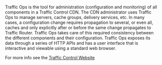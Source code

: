 
Traffic Ops is the tool for administration (configuration and monitoring) of all components in a Traffic Control CDN. The CDN administrator uses Traffic Ops to manage servers, cache groups, delivery services, etc. In many cases, a configuration change requires propagation to several, or even all, caches and only explicitly after or before the same change propagates to Traffic Router. Traffic Ops takes care of this required consistency between the different components and their configuration. Traffic Ops exposes its data through a series of HTTP APIs and has a user interface that is interactive and viewable using a standard web browser.


For more info see the [Traffic Control Website ](http://traffic-control-cdn.readthedocs.io/en/latest/overview/traffic_ops.html)